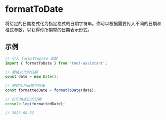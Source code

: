 # formatToDate

将给定的日期格式化为指定格式的日期字符串。你可以根据需要传入不同的日期和格式参数，以获得你所期望的日期表示形式。

## 示例

```javascript
// 引入 formatToDate 函数
import { formatToDate } from 'tool-assistant'; 

// 要格式化的日期
const date = new Date();

// 格式化为日期字符串
const formattedDate = formatToDate(date);

// 打印格式化的日期
console.log(formattedDate);

// 2023-08-22
```
